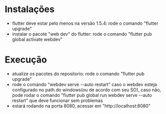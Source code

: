 # Instalações

- flutter deve estar pelo menos na versão 1.5.4: rode o comando "flutter upgrade"
- instalar o pacote "web dev" do flutter: rode o comando "flutter pub global activate webdev"

# Execução
- atualize os pacotes do repositorio: rode o comando "flutter pub upgrade"
- rode o comando "webdev serve --auto restart" caso o webdev esteja configurado no path do windows(ou de acordo com seu SO), caso não, pode rodar o comando "flutter pub global run webdev serve --auto restart" que deve funcionar sem problemas
- estará rodando na porta 8080, acessar em "http://localhost:8080"
